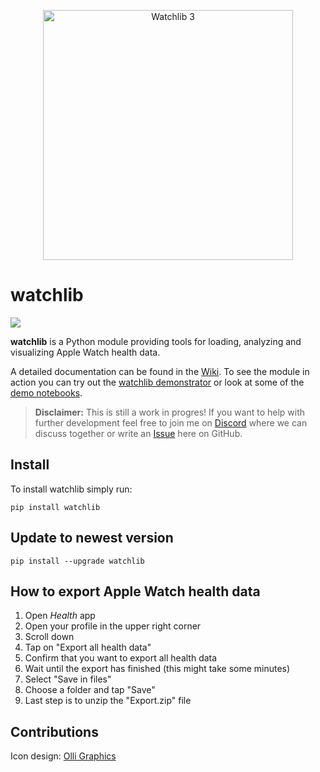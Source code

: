 <p align="center">
<img width="400px" alt="Watchlib 3" src="https://user-images.githubusercontent.com/67844154/158024240-bad9e9a2-1031-48b0-9d3a-e1118b885855.png">
</p>

# watchlib
<p>
<a href="https://pypi.org/project/watchlib/">
    <img src="https://img.shields.io/pypi/v/watchlib?color=brightgreen"/>
</a>
</p>
    
**watchlib** is a Python module providing tools for loading, analyzing and visualizing Apple Watch health data. 

A detailed documentation can be found in the [Wiki](https://github.com/marcjulianschwarz/watchlib/wiki). To see the module in action you can try out the [watchlib demonstrator](https://github.com/marcjulianschwarz/watchlib-demos) or look at some of the [demo notebooks](https://github.com/marcjulianschwarz/watchlib-demos).

> **Disclaimer:** This is still a work in progres! If you want to help with further development feel free to join me on [Discord](https://discord.gg/TYmZkn9ezf) where we can discuss together or write an [Issue](https://github.com/marcjulianschwarz/watchlib/issues/new) here on GitHub.

## Install
To install watchlib simply run:
```
pip install watchlib
```

## Update to newest version
```
pip install --upgrade watchlib
```

## How to export Apple Watch health data

1. Open *Health* app
2. Open your profile in the upper right corner
3. Scroll down
4. Tap on "Export all health data"
5. Confirm that you want to export all health data
6. Wait until the export has finished (this might take some minutes)
7. Select "Save in files"
8. Choose a folder and tap "Save"
9. Last step is to unzip the "Export.zip" file


## Contributions
Icon design: <a href="https://www.olli-graphics.de">Olli Graphics</a>
